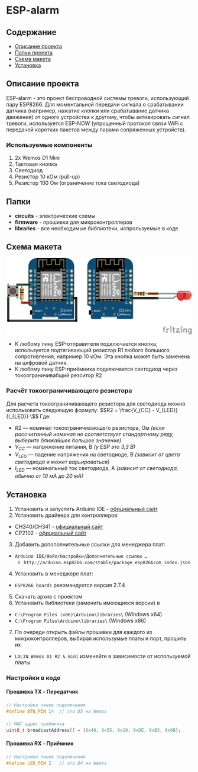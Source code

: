 # ESP-alarm
## Содержание
* [Описание проекта](#chapter-0)
* [Папки проекта](#chapter-1)
* [Схема макета](#chapter-2)
* [Установка](#chapter-3)

<a id="chapter-0"></a>
## Описание проекта
ESP-alarm - это проект беспроводной системы тревоги, использующий пару ESP8266. Для моментальной передачи сигнала о срабатывании датчика (например, нажатие кнопки или срабатывание датчика движения) от одного устройства к другому, чтобы активировать сигнал тревоги, используется ESP-NOW (упрощенный протокол связи WiFi с передачей коротких пакетов между парами сопряженных устройств).

### Используемые компоненты
1. 2x Wemos D1 Mini
2. Тактовая кнопка
3. Светодиод
4. Резистор 10 кОм (pull-up)
5. Резистор 100 Ом (ограничение тока светодиода)

<a id="chapter-1"></a>
## Папки
- **circuits** - электрические схемы
- **firmware** - прошивки для микроконтроллеров
- **libraries** - все необходимые библиотеки, испрользуемые в коде

<a id="chapter-2"></a>
## Схема макета
![PrototypeCircuit](/circuits/PrototypeCircuit.png)
- К любому пину ESP-отправителя подключается кнопка, используется подтягивающий резистор R1 любого большого сопротивления, например 10 кОм. Эта кнопка может быть заменена на цифровой датчик.
- К любому пину ESP-приёмника подключается светодиод через токоограничивабщий резситор R2

### Расчёт токоограничивающего резистора
Для расчета токоограничивающего резистора для светодиода можно использовать следующую формулу:
$$R2 = \frac{V_{СС} - V_{LED}}{I_{LED}} \$$
Где:
- $R2$ — номинал токоограничивающего резистора, Ом *(если рассчитанный номинал не соответствует стандартному ряду, выберите ближайшее большее значение)*
- $V_{CC}$ — напряжение питания, В *(у ESP это 3,3 В)*
- $V_{LED}$ — падение напряжения на светодиоде, В *(зависит от цвета светодиода и может варьироваться)*
- $I_{LED}$ — номинальный ток светодиода, А *(зависит от светодиода, обычно от 10 мА до 20 мА)*

<a id="chapter-3"></a>
## Установка
1. Установить и запустить Arduino IDE - [официальный сайт](https://www.arduino.cc/en/software')
2. Установить драйвера для контроллеров:
  * CH340/CH341 - [официальный сайт](https://wch-ic.com/downloads/CH341SER_EXE.html)
  * CP2102 - [официальный сайт](https://www.silabs.com/developers/usb-to-uart-bridge-vcp-drivers)
3. Добавить допополнительные ссылки для менеджера плат:
  * `Arduino IDE/Файл/Настройки/Дополнительные ссылки …`
    - `http://arduino.esp8266.com/stable/package_esp8266com_index.json`
4. Установить в менеджере плат:
  * `ESP8266 boards` рекомендуется версия 2.7.4
5. Скачать архив с проектом
6. Установить библиотеки (заменить имеющиеся версии) в 
  * `C:\Program Files (x86)\Arduino\libraries\` (Windows x64)  
  * `C:\Program Files\Arduino\libraries\` (Windows x86)
7. По очереди открыть файлы прошивки для каждого из микроконтроллеров, выбирая использумые платы и порт, прошить их
  * `LOLIN Wemos D1 R2 & mini` изменяйте в зависимости от используемой платы

### Настройки в коде
#### Прошивка TX - Передатчик
```cpp
// Настройка пинов подключения
#define BTN_PIN 14  // это D5 на Wemos

// MAC адрес приёмника
uint8_t broadcastAddress[] = {0x48, 0x55, 0x19, 0xDE, 0xB3, 0x6B};
```
#### Прошивка RX - Приёмник
```cpp
// Настройка пинов подключения
#define LED_PIN 2   // это D4 на Wemos
```
